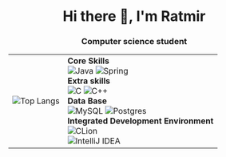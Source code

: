 <h1 align="center">Hi there 👋, I'm Ratmir</h1>
<!--<img src="https://github.com/RatmirW/RatmirW/images/Hi.gif" height="32"/></h1>-->
<h3 align="center">Computer science student</h3>

<table width="100%" border="0" cellspacing="0" cellpadding="0">
 <tr>
  <td>
    <img src="https://github-readme-stats.vercel.app/api/top-langs/?username=RatmirW&layout=compact&theme=radical" alt="Top Langs" />
  </td>
  <td>
    <b>Core Skills</b><br>
    <img src="https://img.shields.io/badge/java-%23ED8B00.svg?style=for-the-badge&logo=java&logoColor=white" alt="Java" />
    <img src="https://img.shields.io/badge/spring-%236DB33F.svg?style=for-the-badge&logo=spring&logoColor=white" alt="Spring" /><br>
    <b>Extra skills</b><br>
    <img src="https://img.shields.io/badge/c-%2300599C.svg?style=for-the-badge&logo=c&logoColor=white" alt="C" />
    <img src="https://img.shields.io/badge/c++-%2300599C.svg?style=for-the-badge&logo=c%2B%2B&logoColor=white" alt="C++" /><br>
    <b>Data Base</b><br>
    <img src="https://img.shields.io/badge/mysql-%2300f.svg?style=for-the-badge&logo=mysql&logoColor=white" alt="MySQL" />
    <img src="https://img.shields.io/badge/postgres-%23316192.svg?style=for-the-badge&logo=postgresql&logoColor=white" alt="Postgres" /><br>
    <b>Integrated Development Environment</b><br>
    <img src="https://img.shields.io/badge/CLion-black?style=for-the-badge&logo=clion&logoColor=white" alt="CLion" /><br>
    <img src="https://img.shields.io/badge/IntelliJIDEA-000000.svg?style=for-the-badge&logo=intellij-idea&logoColor=white" alt="IntelliJ IDEA" /><br>
  </td>
 </tr>
</table>

 

 
<!--![Top Langs](https://github-readme-stats.vercel.app/api/top-langs/?username=RatmirW&layout=&card_width=495&theme=radical)<br>-->
<!--[![Top Langs](https://github-readme-stats.vercel.app/api/top-langs/?username=RatmirW&theme=radical)](https://github.com/RatmirW/github-readme-stats)-->
<!--![](https://github-profile-summary-cards.vercel.app/api/cards/repos-per-language?username=RatmirW&theme=radical)-->
<!--
**RatmirW/RatmirW** is a ✨ _special_ ✨ repository because its `README.md` (this file) appears on your GitHub profile.

Here are some ideas to get you started:

- 🔭 I’m currently working on ...
- 🌱 I’m currently learning ...
- 👯 I’m looking to collaborate on ...
- 🤔 I’m looking for help with ...
- 💬 Ask me about ...
- 📫 How to reach me: ...
- 😄 Pronouns: ...
- ⚡ Fun fact: ...
-->
